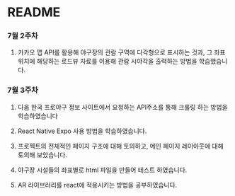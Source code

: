 # README

### 7월 2주차

1. 카카오 맵 API를 활용해 야구장의 관람 구역에 다각형으로 표시하는 것과,
   그 좌표 위치에 해당하는 로드뷰 자료를 이용해 관람 시야각을 출력하는 방법을 학습했습니다.

### 7월 3주차

1. 다음 한국 프로야구 정보 사이트에서 요청하는 API주소를 통해 크롤링 하는 방법을 학습하였습니다

2. React Native Expo 사용 방법을 학습하였습니다.

3. 프로젝트의 전체적인 페이지 구조에 대해 토의하고, 메인 페이지 레이아웃에 대해 토의해 보았습니다.

4. 야구장 시설들의 좌표별로 html 파일을 만들어 테스트 하였습니다.

5. AR 라이브러리를 react에 적용시키는 방법을 공부하였습니다.
